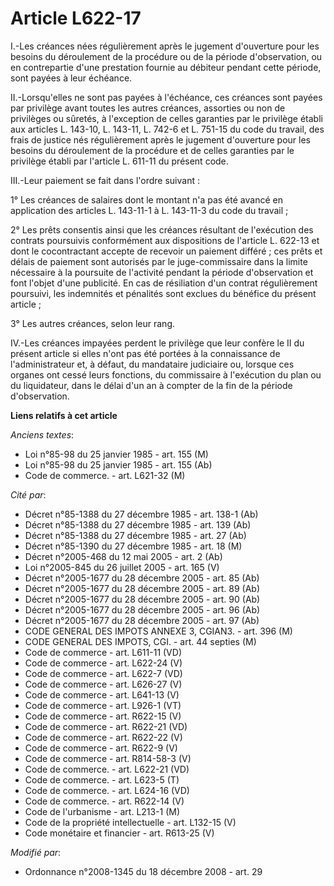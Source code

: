 # Article L622-17

I.-Les créances nées régulièrement après le jugement d'ouverture pour les besoins du déroulement de la procédure ou de la
période d'observation, ou en contrepartie d'une prestation fournie au débiteur pendant cette période, sont payées à leur
échéance. 

II.-Lorsqu'elles ne sont pas payées à l'échéance, ces créances sont payées par privilège avant toutes les autres créances,
assorties ou non de privilèges ou sûretés, à l'exception de celles garanties par le privilège établi aux articles L. 143-10,
L. 143-11, L. 742-6 et L. 751-15 du code du travail, des frais de justice nés régulièrement après le jugement d'ouverture
pour les besoins du déroulement de la procédure et de celles garanties par le privilège établi par l'article L. 611-11 du
présent code. 

III.-Leur paiement se fait dans l'ordre suivant : 

1° Les créances de salaires dont le montant n'a pas été avancé en application des articles L. 143-11-1 à L. 143-11-3 du code
du travail ; 

2° Les prêts consentis ainsi que les créances résultant de l'exécution des contrats poursuivis conformément aux dispositions
de l'article L. 622-13 et dont le cocontractant accepte de recevoir un paiement différé ; ces prêts et délais de paiement
sont autorisés par le juge-commissaire dans la limite nécessaire à la poursuite de l'activité pendant la période
d'observation et font l'objet d'une publicité. En cas de résiliation d'un contrat régulièrement poursuivi, les indemnités et
pénalités sont exclues du bénéfice du présent article ; 

3° Les autres créances, selon leur rang. 

IV.-Les créances impayées perdent le privilège que leur confère le II du présent article si elles n'ont pas été portées à la
connaissance de l'administrateur et, à défaut, du mandataire judiciaire ou, lorsque ces organes ont cessé leurs fonctions, du
commissaire à l'exécution du plan ou du liquidateur, dans le délai d'un an à compter de la fin de la période d'observation.

**Liens relatifs à cet article**

_Anciens textes_:

  - Loi n°85-98 du 25 janvier 1985 - art. 155 (M)
  - Loi n°85-98 du 25 janvier 1985 - art. 155 (Ab)
  - Code de commerce. - art. L621-32 (M)

_Cité par_:

  - Décret n°85-1388 du 27 décembre 1985 - art. 138-1 (Ab)
  - Décret n°85-1388 du 27 décembre 1985 - art. 139 (Ab)
  - Décret n°85-1388 du 27 décembre 1985 - art. 27 (Ab)
  - Décret n°85-1390 du 27 décembre 1985 - art. 18 (M)
  - Décret n°2005-468 du 12 mai 2005 - art. 2 (Ab)
  - Loi n°2005-845 du 26 juillet 2005 - art. 165 (V)
  - Décret n°2005-1677 du 28 décembre 2005 - art. 85 (Ab)
  - Décret n°2005-1677 du 28 décembre 2005 - art. 89 (Ab)
  - Décret n°2005-1677 du 28 décembre 2005 - art. 90 (Ab)
  - Décret n°2005-1677 du 28 décembre 2005 - art. 96 (Ab)
  - Décret n°2005-1677 du 28 décembre 2005 - art. 97 (Ab)
  - CODE GENERAL DES IMPOTS ANNEXE 3, CGIAN3. - art. 396 (M)
  - CODE GENERAL DES IMPOTS, CGI. - art. 44 septies (M)
  - Code de commerce - art. L611-11 (VD)
  - Code de commerce - art. L622-24 (V)
  - Code de commerce - art. L622-7 (VD)
  - Code de commerce - art. L626-27 (V)
  - Code de commerce - art. L641-13 (V)
  - Code de commerce - art. L926-1 (VT)
  - Code de commerce - art. R622-15 (V)
  - Code de commerce - art. R622-21 (VD)
  - Code de commerce - art. R622-22 (V)
  - Code de commerce - art. R622-9 (V)
  - Code de commerce - art. R814-58-3 (V)
  - Code de commerce. - art. L622-21 (VD)
  - Code de commerce. - art. L623-5 (T)
  - Code de commerce. - art. L624-16 (VD)
  - Code de commerce. - art. R622-14 (V)
  - Code de l'urbanisme - art. L213-1 (M)
  - Code de la propriété intellectuelle - art. L132-15 (V)
  - Code monétaire et financier - art. R613-25 (V)

_Modifié par_:

  - Ordonnance n°2008-1345 du 18 décembre 2008 - art. 29
